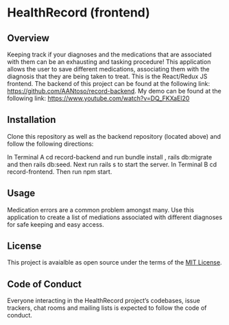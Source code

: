 # HealthRecord (frontend)

## Overview
Keeping track if your diagnoses and the medications that are associated with them can be an exhausting and tasking procedure! This application allows the user to save different medications, associating them with the diagnosis that they are being taken to treat.
This is the React/Redux JS frontend. The backend of this project can be found at the following link: https://github.com/AANtoso/record-backend.
My demo can be found at the following link: https://www.youtube.com/watch?v=DQ_FKXaEl20

## Installation
Clone this repository as well as the backend repository (located above) and follow the following directions:

In Terminal A cd record-backend and run bundle install , rails db:migrate and then rails db:seed. Next run rails s to start the server.
In Terminal B cd record-frontend. Then run npm start.

## Usage
Medication errors are a common problem amongst many. Use this application to create a list of mediations associated with different diagnoses for safe keeping and easy access. 

## License
This project is avaialble as open source under the terms of the [MIT License](https://opensource.org/licenses/MIT).

## Code of Conduct
Everyone interacting in the HealthRecord project’s codebases, issue trackers, chat rooms and mailing lists is expected to follow the code of conduct.
